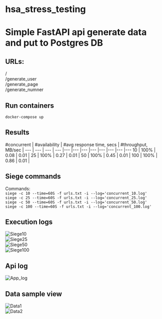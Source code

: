 # hsa_stress_testing

# Simple FastAPI api generate data and put to Postgres DB
## URLs:
/  
/generate_user  
/generate_page  
/generate_numner  

## Run containers
```docker-compose up```  

## Results
#concurrent | #availability | #avg response time, secs | #throughput, MB/sec |
--- | --- | --- | --- |--- |--- |--- |--- |--- |--- |--- |---
10 | 100% | 0.08 | 0.01 |
25 | 100% | 0.27 | 0.01 |
50 | 100% | 0.45 | 0.01 |
100 | 100% | 0.86 | 0.01 |


## Siege commands
Commands:  
```siege -c 10 --time=60S -f urls.txt -i --log='concurrent_10.log'```  
```siege -c 25 --time=60S -f urls.txt -i --log='concurrent_25.log'```  
```siege -c 50 --time=60S -f urls.txt -i --log='concurrent_50.log'```  
```siege -c 100 --time=60S -f urls.txt -i --log='concurrent_100.log'```  

## Execution logs
![Siege10](https://user-images.githubusercontent.com/52753625/188263335-531abbeb-d967-4962-9f50-9e89c2b1a822.PNG)  
![Siege25](https://user-images.githubusercontent.com/52753625/188263337-de86c33f-3ad1-4ebf-8f5c-54a087a516cb.PNG)  
![Siege50](https://user-images.githubusercontent.com/52753625/188263340-8804e7bc-a89b-456e-94d0-68f2bf566876.PNG)  
![Siege100](https://user-images.githubusercontent.com/52753625/188263341-647d28a4-802b-4784-bf68-a2bf25d1dbf2.PNG)  

## Api log
![App_log](https://user-images.githubusercontent.com/52753625/188263565-38f059f5-2a1f-4b7a-ac76-336c75f255a6.PNG)  

## Data sample view
![Data1](https://user-images.githubusercontent.com/52753625/188263572-165c7edf-8b50-473d-bff9-b8f64ee883ff.PNG)  
![Data2](https://user-images.githubusercontent.com/52753625/188263575-65c40ed5-9bc7-4dc3-a87d-13ad12d722b3.PNG)  
